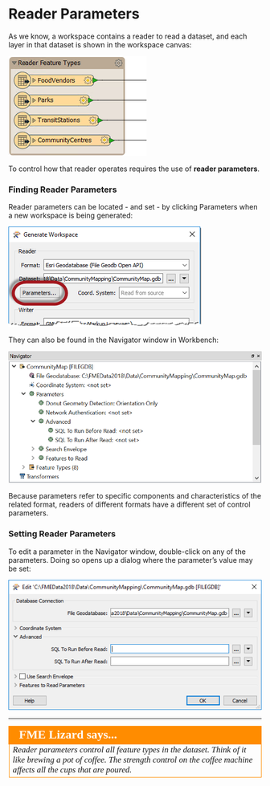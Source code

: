 # Reader Parameters ##
As we know, a workspace contains a reader to read a dataset, and each layer in that dataset is shown in the workspace canvas:

![](./Images/Img3.017.ReaderFTs.png)

To control how that reader operates requires the use of **reader parameters**.


### Finding Reader Parameters ###
Reader parameters can be located - and set - by clicking Parameters when a new workspace is being generated:

![](./Images/Img3.018.ReaderParamsGen.png)

They can also be found in the Navigator window in Workbench:

![](./Images/Img3.019.ReaderParamsNav.png)

Because parameters refer to specific components and characteristics of the related format, readers of different formats have a different set of control parameters.


### Setting Reader Parameters ###
To edit a parameter in the Navigator window, double-click on any of the parameters. Doing so opens up a dialog where the parameter’s value may be set:

![](./Images/Img3.020.ReaderParamsSet.png)

---

<!--Person X Says Section-->

<table style="border-spacing: 0px">
<tr>
<td style="vertical-align:middle;background-color:darkorange;border: 2px solid darkorange">
<i class="fa fa-quote-left fa-lg fa-pull-left fa-fw" style="color:white;padding-right: 12px;vertical-align:text-top"></i>
<span style="color:white;font-size:x-large;font-weight: bold;font-family:serif">FME Lizard says...</span>
</td>
</tr>

<tr>
<td style="border: 1px solid darkorange">
<span style="font-family:serif; font-style:italic; font-size:larger">
Reader parameters control all feature types in the dataset. Think of it like brewing a pot of coffee. The strength control on the coffee machine affects all the cups that are poured.
</span>
</td>
</tr>
</table>
